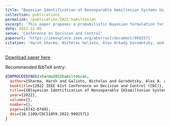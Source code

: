 ```yaml
---
title: "Bayesian Identification of Nonseparable Hamiltonian Systems Using Stochastic Dynamic Models"
collection: publications
permalink: /publication/2022-hamiltonian
excerpt: 'This paper proposes a probabilistic Bayesian formulation for system identification (ID) and estimation of nonseparable Hamiltonian systems using stochastic dynamic models. Nonseparable Hamiltonian systems arise in models from diverse science and engineering applications such as astrophysics, robotics, vortex dynamics, charged particle dynamics, and quantum mechanics. The numerical experiments demonstrate that the proposed method recovers dynamical systems with higher accuracy and reduced predictive uncertainty compared to state-of-the-art approaches. The results further show that accurate predictions far outside the training time interval in the presence of sparse and noisy measurements are possible, which lends robustness and generalizability to the proposed approach. A quantitative benefit is prediction accuracy with less than 10% relative error for more than 12 times longer than a comparable least-squares-based method on a benchmark problem.'
date: 2022-12-06
venue: 'Conference on Decision and Control'
paperurl: 'https://ieeexplore.ieee.org/abstract/document/9992571'
citation: 'Harsh Sharma, Nicholas Galioto, Alex Arkady Gorodetsky, and Boris Kramer. Bayesian Identification of Nonseparable Hamiltonian Systems Using Stochastic Dynamic Models. In <i>2022 61st IEEE Conference on Decision and Control (CDC)</i>, pages 6742--6749. IEEE, 2022.'
---
```


[Download paper here](http://ngalioto.github.io/files/sharma2022hamiltonian.pdf)

Recommended BibTeX entry:
```bibtex
@INPROCEEDINGS{sharma2022hamiltonian,
  author={Sharma, Harsh and Galioto, Nicholas and Gorodetsky, Alex A. and Kramer, Boris},
  booktitle={2022 IEEE 61st Conference on Decision and Control (CDC)}, 
  title={{B}ayesian Identification of Nonseparable {H}amiltonian Systems Using Stochastic Dynamic Models}, 
  year={2022},
  volume={},
  number={},
  pages={6742-6749},
  doi={10.1109/CDC51059.2022.9992571}
}
```